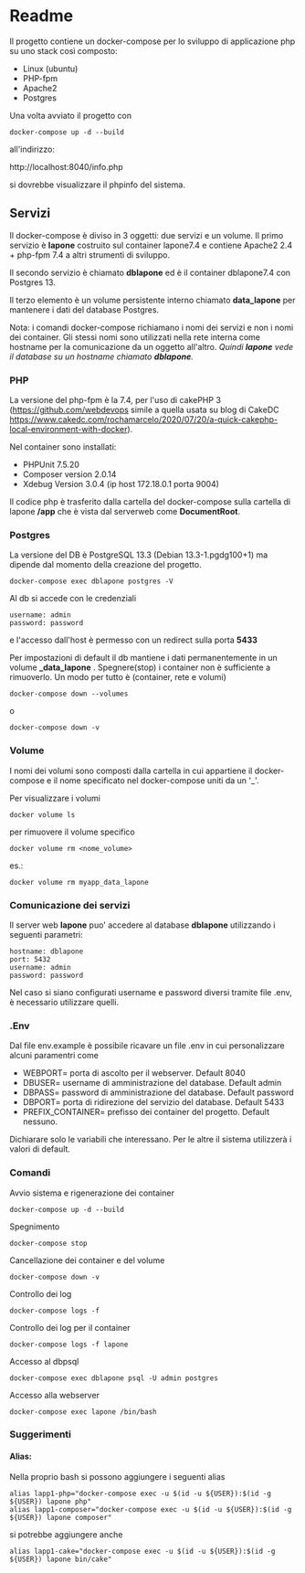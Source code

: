 # Readme
Il progetto contiene un docker-compose per lo sviluppo di applicazione 
php su uno stack così composto: 
- Linux (ubuntu) 
- PHP-fpm 
- Apache2
- Postgres

Una volta avviato il progetto con 
```
docker-compose up -d --build
```
all'indirizzo:

http://localhost:8040/info.php

si dovrebbe visualizzare il phpinfo del sistema.

## Servizi
Il docker-compose è diviso in 3 oggetti: due servizi e un volume.
Il primo servizio è **lapone** costruito sul container lapone7.4 e contiene Apache2 2.4 + php-fpm 7.4 a altri strumenti di sviluppo.

Il secondo servizio è chiamato **dblapone** ed è il container dblapone7.4 con Postgres 13.

Il terzo elemento è un volume persistente interno chiamato **data_lapone** per mantenere i dati del database Postgres.

Nota: i comandi docker-compose richiamano i nomi dei servizi e non i nomi dei container. Gli stessi nomi sono utilizzati nella rete interna come hostname per la comunicazione da un oggetto all'altro. *Quindi **lapone** vede il database su un hostname chiamato **dblapone**.*


### PHP
La versione del php-fpm è la 7.4, per l'uso di cakePHP 3 (https://github.com/webdevops 
simile a quella usata su blog di CakeDC https://www.cakedc.com/rochamarcelo/2020/07/20/a-quick-cakephp-local-environment-with-docker).

Nel container sono installati:
- PHPUnit 7.5.20
- Composer version 2.0.14
- Xdebug Version	3.0.4 (ip host 172.18.0.1 porta 9004)

Il codice php è trasferito dalla cartella del docker-compose sulla cartella di lapone **/app** che è vista dal serverweb come **DocumentRoot**.

### Postgres
La versione del DB è PostgreSQL 13.3 (Debian 13.3-1.pgdg100+1) ma dipende dal momento della creazione del progetto.  
```
docker-compose exec dblapone postgres -V 
```
Al db si accede con le credenziali
```
username: admin
password: password
```
e l'accesso dall'host è permesso con un redirect sulla porta **5433**

Per impostazioni di default il db mantiene i dati permanentemente in un volume **<cartella>_data_lapone** . Spegnere(stop) i container non è sufficiente a rimuoverlo. Un modo per tutto è (container, rete e volumi)
```
docker-compose down --volumes 
```
o 
```
docker-compose down -v
```
### Volume
I nomi dei volumi sono composti dalla cartella in cui appartiene il docker-compose e il nome specificato nel docker-compose uniti da un '_'.

Per visualizzare i volumi
```
docker volume ls
```
per rimuovere il volume specifico
```
docker volume rm <nome_volume>
```
es.:
```
docker volume rm myapp_data_lapone
```
### Comunicazione dei servizi
Il server web **lapone** puo' accedere al database **dblapone** utilizzando i seguenti parametri:

```
hostname: dblapone
port: 5432
username: admin
password: password
```
Nel caso si siano configurati username e password diversi tramite file .env, è necessario utilizzare quelli. 

### .Env

Dal file env.example è possibile ricavare un file .env in cui personalizzare alcuni paramentri come 

- WEBPORT= porta di ascolto per il webserver. Default 8040
- DBUSER= username di amministrazione del database. Default admin
- DBPASS= password di amministrazione del database. Default password
- DBPORT= porta di ridirezione del servizio del database. Default 5433
- PREFIX_CONTAINER= prefisso dei container del progetto. Default nessuno.

Dichiarare solo le variabili che interessano. Per le altre il sistema utilizzerà i valori di default.

### Comandi
Avvio sistema e rigenerazione dei container
```
docker-compose up -d --build
```
Spegnimento
```
docker-compose stop
```
Cancellazione dei container e del volume
```
docker-compose down -v
```
Controllo dei log
```
docker-compose logs -f
```
Controllo dei log per il container 
```
docker-compose logs -f lapone
```
Accesso al dbpsql
```
docker-compose exec dblapone psql -U admin postgres
```
Accesso alla webserver
```
docker-compose exec lapone /bin/bash
```

### Suggerimenti
#### Alias:
Nella proprio bash si possono aggiungere i seguenti alias
```
alias lapp1-php="docker-compose exec -u $(id -u ${USER}):$(id -g ${USER}) lapone php"
alias lapp1-composer="docker-compose exec -u $(id -u ${USER}):$(id -g ${USER}) lapone composer"
```
si potrebbe aggiungere anche 
```
alias lapp1-cake="docker-compose exec -u $(id -u ${USER}):$(id -g ${USER}) lapone bin/cake"

``` 